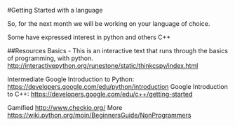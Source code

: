 #Getting Started with a language

So, for the next month we will be working on your language of choice.

Some have expressed interest in python and others C++

##Resources
Basics - This is an interactive text that runs through the basics of programming, with python.
http://interactivepython.org/runestone/static/thinkcspy/index.html

Intermediate
Google Introduction to Python: https://developers.google.com/edu/python/introduction 
Google Introduction to C++: https://developers.google.com/edu/c++/getting-started

Gamified
http://www.checkio.org/
More
https://wiki.python.org/moin/BeginnersGuide/NonProgrammers


